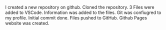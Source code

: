 I created a new repository on github.
Cloned the repository.
3 Files were added to VSCode.
Information was added to the files.
Git was confiugred to my profile.
Initial commit done.
Files pushed to GitHub.
Github Pages website was created.